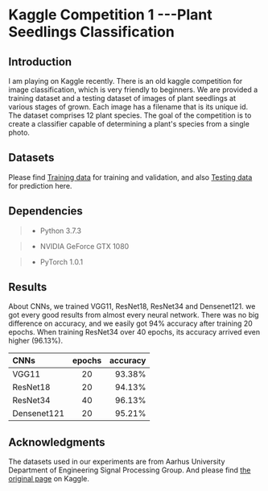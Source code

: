 Kaggle Competition 1 ---Plant Seedlings Classification 
======================================================
Introduction
--------------------
I am playing on Kaggle recently. There is an old kaggle competition for image classification, which is very friendly to beginners. We are provided a training dataset and a testing dataset of images of plant seedlings at various stages of grown. Each image has a filename that is its unique id. The dataset comprises 12 plant species. The goal of the competition is to create a classifier capable of determining a plant's species from a single photo.

## Datasets ##
Please find [Training data](https://www.kaggle.com/c/plant-seedlings-classification/download/train.zip) for training and validation, 
and also [Testing data](https://www.kaggle.com/c/plant-seedlings-classification/download/test.zip) for prediction here.
    
## Dependencies ##
> * Python 3.7.3

> * NVIDIA GeForce GTX 1080

> * PyTorch 1.0.1

## Results ##
About CNNs, we trained VGG11, ResNet18, ResNet34 and Densenet121. we got every good results from almost every neural network.
There was no big difference on accuracy, and we easily got 94% accuracy after training 20 epochs.
When training ResNet34 over 40 epochs, its accuracy arrived even higher (96.13%).

|CNNs        |epochs|accuracy|
|:-----------|:----:|-------:|
|VGG11       |20    |93.38%  |
|ResNet18    |20    |94.13%  |
|ResNet34    |40    |96.13%  |
|Densenet121 |20    |95.21%  |

## Acknowledgments ##
The datasets used in our experiments are from Aarhus University Department of Engineering Signal Processing Group.
And please find [the original page](https://www.kaggle.com/c/plant-seedlings-classification/overview) on Kaggle.
